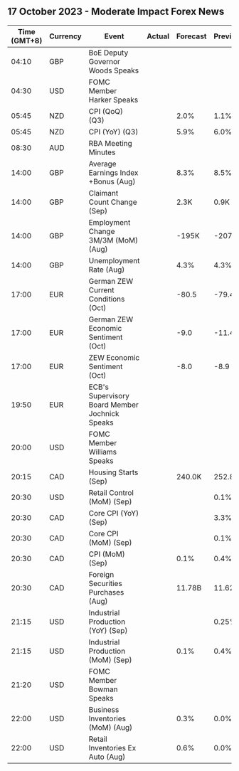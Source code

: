 ## 17 October 2023 - Moderate Impact Forex News

| Time (GMT+8) | Currency | Event | Actual | Forecast | Previous |
|------|----------|-------|--------|----------|----------|
| 04:10 | GBP | BoE Deputy Governor Woods Speaks |  |  |  |
| 04:30 | USD | FOMC Member Harker Speaks |  |  |  |
| 05:45 | NZD | CPI (QoQ) (Q3) |  | 2.0% | 1.1% |
| 05:45 | NZD | CPI (YoY) (Q3) |  | 5.9% | 6.0% |
| 08:30 | AUD | RBA Meeting Minutes |  |  |  |
| 14:00 | GBP | Average Earnings Index +Bonus (Aug) |  | 8.3% | 8.5% |
| 14:00 | GBP | Claimant Count Change (Sep) |  | 2.3K | 0.9K |
| 14:00 | GBP | Employment Change 3M/3M (MoM) (Aug) |  | -195K | -207K |
| 14:00 | GBP | Unemployment Rate (Aug) |  | 4.3% | 4.3% |
| 17:00 | EUR | German ZEW Current Conditions (Oct) |  | -80.5 | -79.4 |
| 17:00 | EUR | German ZEW Economic Sentiment (Oct) |  | -9.0 | -11.4 |
| 17:00 | EUR | ZEW Economic Sentiment (Oct) |  | -8.0 | -8.9 |
| 19:50 | EUR | ECB's Supervisory Board Member Jochnick Speaks |  |  |  |
| 20:00 | USD | FOMC Member Williams Speaks |  |  |  |
| 20:15 | CAD | Housing Starts (Sep) |  | 240.0K | 252.8K |
| 20:30 | USD | Retail Control (MoM) (Sep) |  |  | 0.1% |
| 20:30 | CAD | Core CPI (YoY) (Sep) |  |  | 3.3% |
| 20:30 | CAD | Core CPI (MoM) (Sep) |  |  | 0.1% |
| 20:30 | CAD | CPI (MoM) (Sep) |  | 0.1% | 0.4% |
| 20:30 | CAD | Foreign Securities Purchases (Aug) |  | 11.78B | 11.62B |
| 21:15 | USD | Industrial Production (YoY) (Sep) |  |  | 0.25% |
| 21:15 | USD | Industrial Production (MoM) (Sep) |  | 0.1% | 0.4% |
| 21:20 | USD | FOMC Member Bowman Speaks |  |  |  |
| 22:00 | USD | Business Inventories (MoM) (Aug) |  | 0.3% | 0.0% |
| 22:00 | USD | Retail Inventories Ex Auto (Aug) |  | 0.6% | 0.0% |
